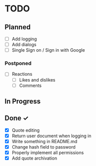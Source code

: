 # TODO

## Planned

- [ ] Add logging
- [ ] Add dialogs
- [ ] Single Sign on / Sign in with Google

### Postponed

- [ ] Reactions
  - [ ] Likes and dislikes
  - [ ] Comments

## In Progress

## Done ✓

- [x] Quote editing
- [x] Return user document when logging in
- [x] Write something in README.md
- [x] Change hash field to password
- [x] Properly implement all permissions
- [x] Add quote archivation
